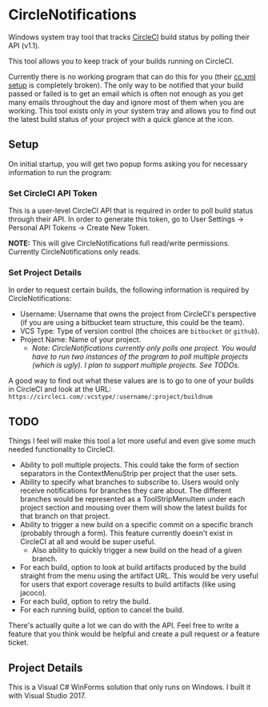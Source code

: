 # CircleNotifications
Windows system tray tool that tracks [CircleCI](www.circleci.com) build status by polling their API (v1.1).

This tool allows you to keep track of your builds running on CircleCI.

Currently there is no working program that can do this for you (their [cc.xml setup](https://circleci.com/docs/1.0/polling-project-status/) is completely broken). The only way to be notified that your build passed or failed is to get an email which is often not enough as you get many emails throughout the day and ignore most of them when you are working. This tool exists only in your system tray and allows you to find out the latest build status of your project with a quick glance at the icon.

## Setup
On initial startup, you will get two popup forms asking you for necessary information to run the program:
### Set CircleCI API Token
This is a user-level CircleCI API that is required in order to poll build status through their API. In order to generate this token, go to User Settings -> Personal API Tokens -> Create New Token.

**NOTE:** This will give CircleNotifications full read/write permissions. Currently CircleNotifications only reads.

### Set Project Details
In order to request certain builds, the following information is required by CircleNotifications:
  - Username: Username that owns the project from CircleCI's perspective (if you are using a bitbucket team structure, this could be the team).
  - VCS Type: Type of version control (the choices are `bitbucket` or `github`).
  - Project Name: Name of your project.
    - *Note: CircleNotifications currently only polls one project. You would have to run two instances of the program to poll multiple projects (which is ugly). I plan to support multiple projects. See TODOs.*

A good way to find out what these values are is to go to one of your builds in CircleCI and look at the URL: `https://circleci.com/:vcstype/:username/:project/buildnum`

## TODO
Things I feel will make this tool a lot more useful and even give some much needed functionality to CircleCI.
  - Ability to poll multiple projects. This could take the form of section separators in the ContextMenuStrip per project that the user sets.
  - Ability to specify what branches to subscribe to. Users would only receive notifications for branches they care about. The different branches would be represented as a ToolStripMenuItem under each project section and mousing over them will show the latest builds for that branch on that project.
  - Ability to trigger a new build on a specific commit on a specific branch (probably through a form). This feature currently doesn't exist in CircleCI at all and would be super useful.
    - Also ability to quickly trigger a new build on the head of a given branch.
  - For each build, option to look at build artifacts produced by the build straight from the menu using the artifact URL. This would be very useful for users that export coverage results to build artifacts (like using jacoco).
  - For each build, option to retry the build.
  - For each running build, option to cancel the build.

There's actually quite a lot we can do with the API. Feel free to write a feature that you think would be helpful and create a pull request or a feature ticket.

## Project Details
This is a Visual C# WinForms solution that only runs on Windows. I built it with Visual Studio 2017.
